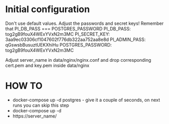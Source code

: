 # Initial configuration
Don't use default values. Adjust the passwords and secret keys! Remember that PI_DB_PASS === POSTGRES_PASSWORD
PI_DB_PASS: tog2gB9fouX4WExYVxN2m3MC
PI_SECRET_KEY: 3aa9ec03306cf1047602f776db322aa752aa8e8d
PI_ADMIN_PASS: qGswsbBusuztUEKXhiHu
POSTGRES_PASSWORD: tog2gB9fouX4WExYVxN2m3MC

Adjust server_name in data/nginx/nginx.conf and drop corresponding cert.pem and key.pem inside data/nginx

# HOW TO
- docker-compose up -d postgres - give it a couple of seconds, on next runs you can skip this step
- docker-compose up -d
- https://server_name/
